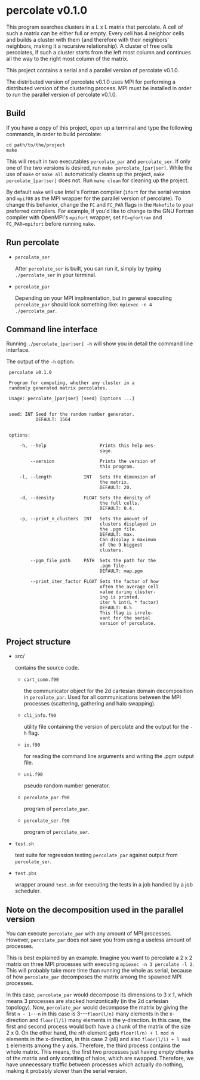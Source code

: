 percolate v0.1.0
================

This program searches clusters in a L x L matrix that
percolate. A cell of such a matrix can be either full or
empty. Every cell has 4 neighbor cells and builds a cluster
with them (and therefore with their neighbors' neighbors,
making it a recursive relationship). A cluster of free
cells percolates, if such a cluster starts from the left
most column and continues all the way to the right most
column of the matrix.

This project contains a serial and a parallel version of
percolate v0.1.0.

The distributed version of percolate v0.1.0 uses MPI
for performing a distributed version of the clustering 
process. MPI must be installed in order to run the parallel
version of percolate v0.1.0.


Build
-----

If you have a copy of this project, open up a terminal and
type the following commands, in order to build percolate:

```
cd path/to/the/project
make
```

This will result in two executables ```percolate_par``` and
```percolate_ser```. If only one of the two versions is
desired, run ```make percolate_[par|ser]```. While the use
of ```make``` or ```make all``` automatically cleans up the
project, ```make percolate_[par|ser]``` does not. Run
```make clean``` for cleaning up the project.

By default ```make``` will use Intel's Fortran compiler
(```ifort``` for the serial version and ```mpif08``` as the
MPI wrapper for the parallel version of percolate).
To change this behavior, change the ```FC``` and 
```FC_PAR``` flags in the ```Makefile``` to your preferred
compilers. For example, if you'd like to change to the
GNU Fortran compiler with OpenMPI's ```mpifort``` wrapper,
set ```FC=gfortran``` and ```FC_PAR=mpifort``` before 
running ```make```.


Run percolate
-------------

* ```percolate_ser```

  After ```percolate_ser``` is built, you can run it, 
  simply by typing ``./percolate_ser`` in your terminal.

* ```percolate_par```

  Depending on your MPI implmentation, but in general
  executing ```percolate_par``` should look something like:
  ```mpiexec -n 4 ./percolate_par```.


Command line interface
----------------------

Running ```./percolate_[par|ser] -h``` will show you in 
detail the command line interface.

The output of the ```-h``` option:

```
 percolate v0.1.0                                         
                                                          
 Program for computing, whether any cluster in a          
 randomly generated matrix percolates.                    
                                                          
 Usage: percolate_[par|ser] [seed] [options ...]          
                                                          
                                                          
 seed: INT Seed for the random number generator.          
           DEFAULT: 1564                                  
                                                          
                                                          
 options:                                                 
                                                          
     -h, --help                    Prints this help mes-  
                                   sage.                  
                                                          
         --version                 Prints the version of  
                                   this program.          
                                                          
     -l, --length            INT   Sets the dimension of  
                                   the matrix.            
                                   DEFAULT: 20.           
                                                          
     -d, --density           FLOAT Sets the density of    
                                   the full cells.        
                                   DEFAULT: 0.4.          
                                                          
     -p, --print_n_clusters  INT   Sets the amount of     
                                   clusters displayed in  
                                   the .pgm file.         
                                   DEFAULT: max.          
                                   Can display a maximum  
                                   of the 9 biggest       
                                   clusters.              
                                                          
         --pgm_file_path     PATH  Sets the path for the  
                                   .pgm file.             
                                   DEFAULT: map.pgm       
                                                          
         --print_iter_factor FLOAT Sets the factor of how 
                                   often the average cell 
                                   value during cluster-  
                                   ing is printed.        
                                   iter % int(L * factor) 
                                   DEFAULT: 0.5           
                                   This flag is irrele-   
                                   vant for the serial    
                                   version of percolate.  
```


Project structure
-----------------

* src/

  contains the source code.

  + ```cart_comm.f90```

    the communicator object for the 2d cartesian domain
    decomposition in ```percolate_par```. Used for all
    communications between the MPI processes (scattering,
    gathering and halo swapping). 

  + ```cli_info.f90```

    utility file containing the version of percolate and
    the output for the ```-h``` flag.

  + ```io.f90```

    for reading the command line arguments and writing the
    .pgm output file.

  + ```uni.f90```

    pseudo random number generator.

  + ```percolate_par.f90```

    program of ```percolate_par```.

  + ```percolate_ser.f90```

    program of ```percolate_ser```.

* ```test.sh```

  test suite for regression testing ```percolate_par```
  against output from ```percolate_ser```.

* ```test.pbs```

  wrapper around ```test.sh``` for executing the tests in
  a job handled by a job scheduler.


Note on the decomposition used in the parallel version
------------------------------------------------------

You can execute ```percolate_par``` with any amount of 
MPI processes. However, ```percolate_par``` does not save
you from using a useless amount of processes.

This is best explained by an example. Imagine you want to
percolate a 2 x 2 matrix on three MPI processes with
executing ```mpiexec -n 3 percolate -l 2```. This will 
probably take more time than running the whole as serial,
because of how ```percolate_par``` decomposes the matrix 
among the spawned MPI processes.

In this case, ```percolate_par``` would decompose its 
dimensions to 3 x 1, which means 3 processes are stacked
horizontically (in the 2d cartesian topology). Now,
```percolate_par``` would decompose the matrix by giving
the first ```n - 1```---```n``` in this case is 
3---```floor(l/n)``` many elements in the x-direction and
```floor(l/1)``` many elements in the y-direction.
In this case, the first and second process would both have
a chunk of the matrix of the size 2 x 0.
On the other hand, the ```n```th element gets 
```floor(l/n) + l mod n``` elements in the x-direction, in 
this case 2 (all) and also ```floor(l/1) + l mod 1```
elements among the y axis. Therefore, the third process 
contains the whole matrix. 
This means, the first two processes just having empty 
chunks of the matrix and only consiting of halos, which are 
swapped. Therefore, we have unnecessary traffic between 
processes which actually do nothing, making it probably
slower than the serial version.
